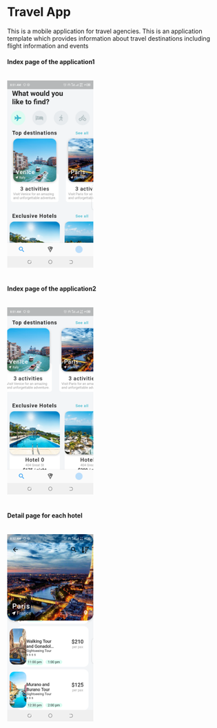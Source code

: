 <h1>Travel App</h1>
<p>This is a mobile application for travel agencies. This is an application template which provides information about travel destinations including flight information and events</p>

<h4>Index page of the application1</h4><br>
<img src="_screenshots/list1.png" width="200"><br><br>
<h4>Index page of the application2</h4><br>
<img src="_screenshots/list2.png" width="200"><br><br>
<h4>Detail page for each hotel</h4><br>
<img src="_screenshots/detail1.png" width="200"><br>